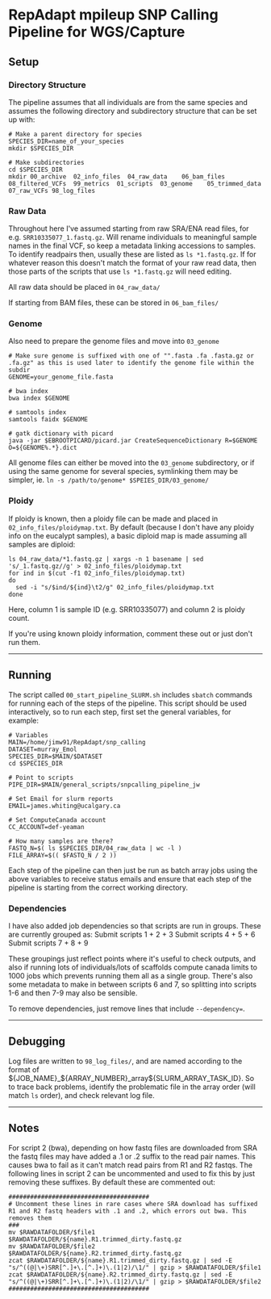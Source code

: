 # RepAdapt mpileup SNP Calling Pipeline for WGS/Capture

## Setup
### Directory Structure
The pipeline assumes that all individuals are from the same species and assumes the following directory and subdirectory structure that can be set up with:
```
# Make a parent directory for species
SPECIES_DIR=name_of_your_species
mkdir $SPECIES_DIR

# Make subdirectories
cd $SPECIES_DIR
mkdir 00_archive  02_info_files  04_raw_data	06_bam_files  08_filtered_VCFs  99_metrics	01_scripts  03_genome	 05_trimmed_data  07_raw_VCFs 98_log_files
```

### Raw Data
Throughout here I've assumed starting from raw SRA/ENA read files, for e.g. `SRR10335077_1.fastq.gz`. Will rename individuals to meaningful sample names in the final VCF, so keep a metadata linking accessions to samples. To identify readpairs then, usually these are listed as `ls *1.fastq.gz`. If for whatever reason this doesn't match the format of your raw read data, then those parts of the scripts that use `ls *1.fastq.gz` will need editing.

All raw data should be placed in `04_raw_data/`

If starting from BAM files, these can be stored in `06_bam_files/`

### Genome
Also need to prepare the genome files and move into `03_genome`
```
# Make sure genome is suffixed with one of "".fasta .fa .fasta.gz or .fa.gz" as this is used later to identify the genome file within the subdir
GENOME=your_genome_file.fasta

# bwa index
bwa index $GENOME

# samtools index
samtools faidx $GENOME

# gatk dictionary with picard
java -jar $EBROOTPICARD/picard.jar CreateSequenceDictionary R=$GENOME O=${GENOME%.*}.dict
```
All genome files can either be moved into the `03_genome` subdirectory, or if using the same genome for several species, symlinking them may be simpler, ie. `ln -s /path/to/genome* $SPEIES_DIR/03_genome/`

### Ploidy
If ploidy is known, then a ploidy file can be made and placed in `02_info_files/ploidymap.txt`. By default (because I don't have any ploidy info on the eucalypt samples), a basic diploid map is made assuming all samples are diploid:
```
ls 04_raw_data/*1.fastq.gz | xargs -n 1 basename | sed 's/_1.fastq.gz//g' > 02_info_files/ploidymap.txt
for ind in $(cut -f1 02_info_files/ploidymap.txt)
do
  sed -i "s/$ind/${ind}\t2/g" 02_info_files/ploidymap.txt
done
```

Here, column 1 is sample ID (e.g. SRR10335077) and column 2 is ploidy count.

If you're using known ploidy information, comment these out or just don't run them.

---

## Running
The script called `00_start_pipeline_SLURM.sh` includes `sbatch` commands for running each of the steps of the pipeline. This script should be used interactively, so to run each step, first set the general variables, for example:
```
# Variables
MAIN=/home/jimw91/RepAdapt/snp_calling
DATASET=murray_Emol
SPECIES_DIR=$MAIN/$DATASET
cd $SPECIES_DIR

# Point to scripts
PIPE_DIR=$MAIN/general_scripts/snpcalling_pipeline_jw

# Set Email for slurm reports
EMAIL=james.whiting@ucalgary.ca

# Set ComputeCanada account
CC_ACCOUNT=def-yeaman

# How many samples are there?
FASTQ_N=$( ls $SPECIES_DIR/04_raw_data | wc -l )
FILE_ARRAY=$(( $FASTQ_N / 2 ))
```

Each step of the pipeline can then just be run as batch array jobs using the above variables to receive status emails and ensure that each step of the pipeline is starting from the correct working directory.

### Dependencies
I have also added job dependencies so that scripts are run in groups. These are currently grouped as:
Submit scripts 1 + 2 + 3
Submit scripts 4 + 5 + 6
Submit scripts 7 + 8 + 9

These groupings just reflect points where it's useful to check outputs, and also if running lots of individuals/lots of scaffolds compute canada limits to 1000 jobs which prevents running them all as a single group. There's also some metadata to make in between scripts 6 and 7, so splitting into scripts 1-6 and then 7-9 may also be sensible.

To remove dependencies, just remove lines that include `--dependency=`.

---

## Debugging
Log files are written to `98_log_files/`, and are named according to the format of ${JOB_NAME}_${ARRAY_NUMBER}_array${SLURM_ARRAY_TASK_ID}. So to trace back problems, identify the problematic file in the array order (will match `ls` order), and check relevant log file.

---

## Notes
For script 2 (bwa), depending on how fastq files are downloaded from SRA the fastq files may have added a .1 or .2 suffix to the read pair names. This causes bwa to fail as it can't match read pairs from R1 and R2 fastqs. The following lines in script 2 can be uncommented and used to fix this by just removing these suffixes. By default these are commented out:
```
#######################################
# Uncomment these lines in rare cases where SRA download has suffixed R1 and R2 fastq headers with .1 and .2, which errors out bwa. This removes them
###
mv $RAWDATAFOLDER/$file1 $RAWDATAFOLDER/${name}.R1.trimmed_dirty.fastq.gz
mv $RAWDATAFOLDER/$file2 $RAWDATAFOLDER/${name}.R2.trimmed_dirty.fastq.gz
zcat $RAWDATAFOLDER/${name}.R1.trimmed_dirty.fastq.gz | sed -E "s/^((@|\+)SRR[^.]+\.[^.]+)\.(1|2)/\1/" | gzip > $RAWDATAFOLDER/$file1
zcat $RAWDATAFOLDER/${name}.R2.trimmed_dirty.fastq.gz | sed -E "s/^((@|\+)SRR[^.]+\.[^.]+)\.(1|2)/\1/" | gzip > $RAWDATAFOLDER/$file2
#######################################
```
